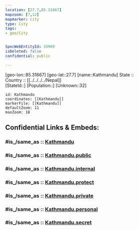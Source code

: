 ```yaml
---
location: [27.7,85.31667] 
mapzoom: [7,12] 
mapmarker: city 
type: City
tags:
- geo/City


SpocWebEntityId: 35969
isDeleted: false
confidential: public

---
```

[geo-lon::85.31667] 
[geo-lat::27.7] 
[name::Kathmandu] 
State ::  
Country :: [[../../../../Nepal]]  
[StateId::] 
[Population::] 
[Unknown::32] 


```leaflet
id: Kathmandu
coordinates: [[Kathmandu]] 
markerFile: [[Kathmandu]] 
defaultZoom: 11 
maxZoom: 18
```


## Confidential Links & Embeds: 

### #is_/same_as :: [Kathmandu](/_Standards/Earth/Continent/Asia/Indian_Subcontinent/Nepal/Regions~Nepal/Nepal~Central/counties~Central/Bagmati/City/Kathmandu.md) 

### #is_/same_as :: [Kathmandu.public](/_public/Earth/Continent/Asia/Indian_Subcontinent/Nepal/Regions~Nepal/Nepal~Central/counties~Central/Bagmati/City/Kathmandu.public.md) 

### #is_/same_as :: [Kathmandu.internal](/_internal/Earth/Continent/Asia/Indian_Subcontinent/Nepal/Regions~Nepal/Nepal~Central/counties~Central/Bagmati/City/Kathmandu.internal.md) 

### #is_/same_as :: [Kathmandu.protect](/_protect/Earth/Continent/Asia/Indian_Subcontinent/Nepal/Regions~Nepal/Nepal~Central/counties~Central/Bagmati/City/Kathmandu.protect.md) 

### #is_/same_as :: [Kathmandu.private](/_private/Earth/Continent/Asia/Indian_Subcontinent/Nepal/Regions~Nepal/Nepal~Central/counties~Central/Bagmati/City/Kathmandu.private.md) 

### #is_/same_as :: [Kathmandu.personal](/_personal/Earth/Continent/Asia/Indian_Subcontinent/Nepal/Regions~Nepal/Nepal~Central/counties~Central/Bagmati/City/Kathmandu.personal.md) 

### #is_/same_as :: [Kathmandu.secret](/_secret/Earth/Continent/Asia/Indian_Subcontinent/Nepal/Regions~Nepal/Nepal~Central/counties~Central/Bagmati/City/Kathmandu.secret.md)


